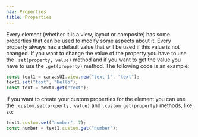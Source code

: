 ```yaml
---
nav: Properties
title: Properties
---
```


Every element (whether it is a view, layout or composite) has some properties that can be used to modify some aspects about it. Every property always has a default value that will be used if this value is not changed. If you want to change the value of the property you have to use the `.set(property, value)` method and if you want to get the value you have to use the `.get(property)` method. The following code is an example:

```javascript
const text1 = canvasUI.view.new("text-1", "text");
text1.set("text", "Hello");
const text = text1.get("text");
```

If you want to create your custom properties for the element you can use the `.custom.set(property, value)` and `.custom.get(property)` methods, like so:

```javascript
text1.custom.set("number", 7);
const number = text1.custom.get("number");
```
